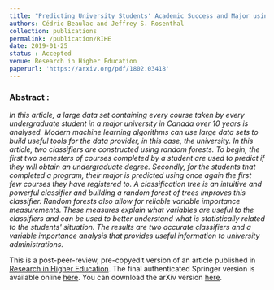 ```yaml
---
title: "Predicting University Students' Academic Success and Major using Random Forests"
authors: Cédric Beaulac and Jeffrey S. Rosenthal
collection: publications
permalink: /publication/RIHE
date: 2019-01-25
status : Accepted
venue: Research in Higher Education
paperurl: 'https://arxiv.org/pdf/1802.03418'
---
```


### Abstract :

*In this article, a large data set containing every course taken by every undergraduate student in a major university in Canada over 10 years is analysed. Modern machine learning algorithms can use large data sets to build useful tools for the data provider, in this case, the university. In this article, two classifiers are constructed using random forests. To begin, the first two semesters of courses completed by a student are used to predict if they will obtain an undergraduate degree. Secondly, for the students that completed a program, their major is predicted using once again the first few courses they have registered to. A classification tree is an intuitive and powerful classifier and building a random forest of trees improves this classifier. Random forests also allow for reliable variable importance measurements. These measures explain what variables are useful to the classifiers and can be used to better understand what is statistically related to the students' situation. The results are two accurate classifiers and a variable importance analysis that provides useful information to university administrations.*

This is a post-peer-review, pre-copyedit version of an article published in [Research in Higher Education](https://link.springer.com/journal/11162). The final authenticated Springer version is available online [here](http://dx.doi.org/10.1007/s11162-019-09546-y). You can download the arXiv version [here](https://arxiv.org/pdf/1802.03418).

